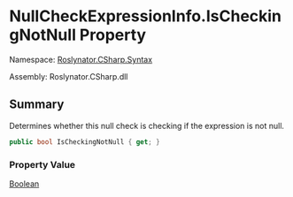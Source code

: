 # NullCheckExpressionInfo\.IsCheckingNotNull Property

Namespace: [Roslynator.CSharp.Syntax](../../README.md)

Assembly: Roslynator\.CSharp\.dll

## Summary

Determines whether this null check is checking if the expression is not null\.

```csharp
public bool IsCheckingNotNull { get; }
```

### Property Value

[Boolean](https://docs.microsoft.com/en-us/dotnet/api/system.boolean)

